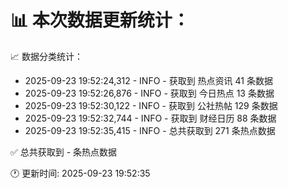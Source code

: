 📊 本次数据更新统计：
==========================

📈 数据分类统计：
- 2025-09-23 19:52:24,312 - INFO - 获取到 热点资讯 41 条数据
- 2025-09-23 19:52:26,876 - INFO - 获取到 今日热点 13 条数据
- 2025-09-23 19:52:30,122 - INFO - 获取到 公社热帖 129 条数据
- 2025-09-23 19:52:32,744 - INFO - 获取到 财经日历 88 条数据
- 2025-09-23 19:52:35,415 - INFO - 总共获取到 271 条热点数据

✅ 总共获取到 - 条热点数据

🕐 更新时间: 2025-09-23 19:52:35
